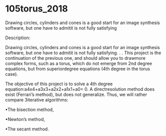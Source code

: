 # 105torus_2018
Drawing circles, cylinders and cones is a good start for an image synthesis software, but one have to admitit is not fully satisfying



Description:

Drawing circles, cylinders and cones is a good start for an image synthesis software, but one have to admitit is not fully satisfying. . . This project is the continuation of the previous one, and should allow you to drawmore complex forms, such as a torus, which do not emerge from 2nd degree equations, but from superiordegree equations (4th degree in the torus case).

The objective of this project is to solve a 4th degree equation:a4x4+a3x3+a2x2+a1x1+a0= 0. A directresolution method does exist (Ferrari’s method), but does not generalize. Thus, we will rather compare 3iterative algorithms:

•The bisection method,

•Newton’s method,

•The secant method.
